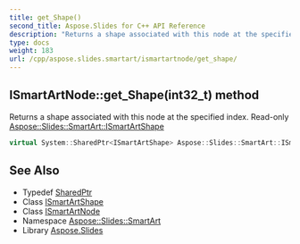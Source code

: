```yaml
---
title: get_Shape()
second_title: Aspose.Slides for C++ API Reference
description: "Returns a shape associated with this node at the specified index. Read-only Aspose::Slides::SmartArt::ISmartArtShape"
type: docs
weight: 183
url: /cpp/aspose.slides.smartart/ismartartnode/get_shape/
---
```

## ISmartArtNode::get_Shape(int32_t) method


Returns a shape associated with this node at the specified index. Read-only [Aspose::Slides::SmartArt::ISmartArtShape](../../ismartartshape/)

```cpp
virtual System::SharedPtr<ISmartArtShape> Aspose::Slides::SmartArt::ISmartArtNode::get_Shape(int32_t index)=0
```

## See Also

* Typedef [SharedPtr](../../system/sharedptr/)
* Class [ISmartArtShape](../ismartartshape/)
* Class [ISmartArtNode](./)
* Namespace [Aspose::Slides::SmartArt](../)
* Library [Aspose.Slides](../../)